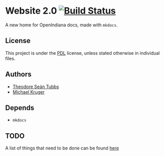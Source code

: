# Website 2.0 [![Build Status](https://travis-ci.org/AdrianKoshka/website-2.0.svg?branch=master)](https://travis-ci.org/AdrianKoshka/website-2.0)

A new home for OpenIndiana docs, made with ``mkdocs``.

## License

This project is under the [PDL](https://www.openoffice.org/licenses/PDL.html)
license, unless stated otherwise in individual files.

## Authors

- [Theodore Seán Tubbs](https://github.com/AdrianKoshka)
- [Michael Kruger](https://github.com/makruger)

## Depends

- ``mkdocs``

## TODO

A list of things that need to be done can be found [here](TODO.md)
